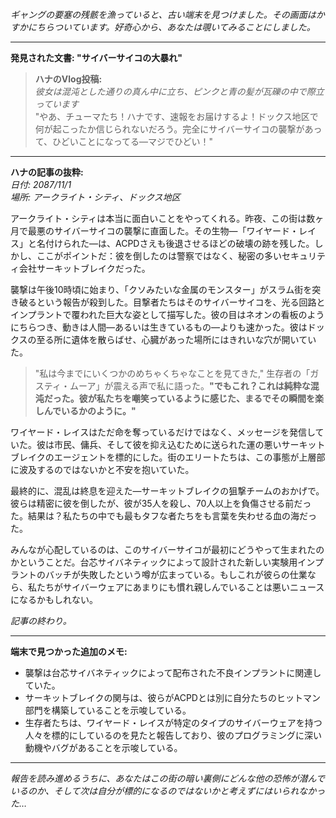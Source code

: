 _ギャングの要塞の残骸を漁っていると、古い端末を見つけました。その画面はかすかにちらついています。好奇心から、あなたは覗いてみることにしました。_

---

**発見された文書: "サイバーサイコの大暴れ"**

> **ハナのVlog投稿:**  
> _彼女は混沌とした通りの真ん中に立ち、ピンクと青の髪が瓦礫の中で際立っています_  
> "やあ、チューマたち！ハナです、速報をお届けするよ！ドックス地区で何が起こったか信じられないだろう。完全にサイバーサイコの襲撃があって、ひどいことになってる—マジでひどい！"

---

**ハナの記事の抜粋:**  
_日付: 2087/11/1_  
_場所: アークライト・シティ、ドックス地区_

アークライト・シティは本当に面白いことをやってくれる。昨夜、この街は数ヶ月で最悪のサイバーサイコの襲撃に直面した。その生物—「ワイヤード・レイス」と名付けられた—は、ACPDさえも後退させるほどの破壊の跡を残した。しかし、ここがポイントだ：彼を倒したのは警察ではなく、秘密の多いセキュリティ会社サーキットブレイクだった。

襲撃は午後10時頃に始まり、「クソみたいな金属のモンスター」がスラム街を突き破るという報告が殺到した。目撃者たちはそのサイバーサイコを、光る回路とインプラントで覆われた巨大な姿として描写した。彼の目はネオンの看板のようにちらつき、動きは人間—あるいは生きているもの—よりも速かった。彼はドックスの至る所に遺体を散らばせ、心臓があった場所にはきれいな穴が開いていた。

> "私は今までにいくつかのめちゃくちゃなことを見てきた," 生存者の「ガスティ・ムーア」が震える声で私に語った。**"でもこれ？これは純粋な混沌だった。彼が私たちを嘲笑っているように感じた、まるでその瞬間を楽しんでいるかのように。"**

ワイヤード・レイスはただ命を奪っているだけではなく、メッセージを発信していた。彼は市民、傭兵、そして彼を抑え込むために送られた運の悪いサーキットブレイクのエージェントを標的にした。街のエリートたちは、この事態が上層部に波及するのではないかと不安を抱いていた。

最終的に、混乱は終息を迎えた—サーキットブレイクの狙撃チームのおかげで。彼らは精密に彼を倒したが、彼が35人を殺し、70人以上を負傷させる前だった。結果は？私たちの中でも最もタフな者たちをも言葉を失わせる血の海だった。

みんなが心配しているのは、このサイバーサイコが最初にどうやって生まれたのかということだ。台芯サイバネティックによって設計された新しい実験用インプラントのバッチが失敗したという噂が広まっている。もしこれが彼らの仕業なら、私たちがサイバーウェアにあまりにも慣れ親しんでいることは悪いニュースになるかもしれない。

_記事の終わり。_

---

**端末で見つかった追加のメモ:**

- 襲撃は台芯サイバネティックによって配布された不良インプラントに関連していた。
- サーキットブレイクの関与は、彼らがACPDとは別に自分たちのヒットマン部門を構築していることを示唆している。
- 生存者たちは、ワイヤード・レイスが特定のタイプのサイバーウェアを持つ人々を標的にしているのを見たと報告しており、彼のプログラミングに深い動機やバグがあることを示唆している。

---

_報告を読み進めるうちに、あなたはこの街の暗い裏側にどんな他の恐怖が潜んでいるのか、そして次は自分が標的になるのではないかと考えずにはいられなかった…_
